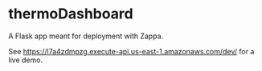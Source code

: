 # thermoDashboard

A Flask app meant for deployment with Zappa.

See https://l7a4zdmpzg.execute-api.us-east-1.amazonaws.com/dev/ for a live demo.
